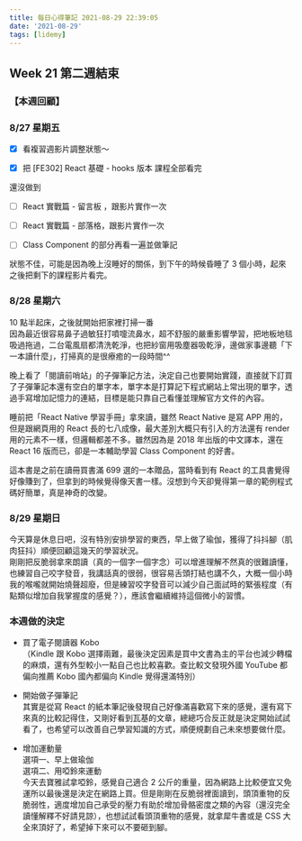 ```yaml
---
title: 每日心得筆記 2021-08-29 22:39:05
date: '2021-08-29'
tags: [lidemy]
---
```


## Week 21 第二週結束

### 【本週回顧】

### 8/27 星期五

- [x] 看複習週影片調整狀態～
- [x] 把 [FE302] React 基礎 - hooks 版本 課程全部看完  


還沒做到

- [ ] React 實戰篇 - 留言板 ，跟影片實作一次
- [ ] React 實戰篇 - 部落格，跟影片實作一次
- [ ] Class Component 的部分再看一遍並做筆記  


狀態不佳，可能是因為晚上沒睡好的關係，到下午的時候昏睡了 3 個小時，起來之後把剩下的課程影片看完。

### 8/28 星期六

10 點半起床，之後就開始把家裡打掃一番  
因為最近很容易鼻子過敏狂打噴嚏流鼻水，超不舒服的嚴重影響學習，把地板地毯吸過拖過，二台電風扇都清洗乾淨，也把紗窗用吸塵器吸乾淨，邊做家事邊聽「下一本讀什麼」，打掃真的是很療癒的一段時間^^

晚上看了「閱讀前哨站」的子彈筆記方法，決定自己也要開始實踐，直接就下訂買了子彈筆記本還有空白的單字本，單字本是打算記下程式網站上常出現的單字，透過手寫增加記憶力的連結，目標是能只靠自己看懂並理解官方文件的內容。

睡前把「React Native 學習手冊」拿來讀，雖然 React Native 是寫 APP 用的，但是跟網頁用的 React 長的七八成像，最大差別大概只有引入的方法還有 render 用的元素不一樣，但邏輯都差不多。雖然因為是 2018 年出版的中文譯本，還在 React 16 版而已，卻是一本輔助學習 Class Component 的好書。

這本書是之前在讀冊買書滿 699 選的一本贈品，當時看到有 React 的工具書覺得好像賺到了，但拿到的時候覺得像天書一樣。沒想到今天卻覺得第一章的範例程式碼好簡單，真是神奇的改變。

### 8/29 星期日

今天算是休息日吧，沒有特別安排學習的東西，早上做了瑜伽，獲得了抖抖腳（肌肉狂抖）順便回顧這幾天的學習狀況。  
剛剛把反脆弱拿來朗讀（真的一個字一個字念）可以增進理解不然真的很難讀懂，也練習自己咬字發音，我講話真的很弱，很容易舌頭打結也講不久，大概一個小時我的喉嚨就開始燒聲超廢，但是練習咬字發音可以減少自己面試時的緊張程度（有點類似增加自我掌握度的感覺？），應該會繼續維持這個微小的習慣。

### 本週做的決定

- 買了電子閱讀器 Kobo  
  （Kindle 跟 Kobo 選擇兩難，最後決定因素是買中文書為主的平台也減少轉檔的麻煩，還有外型較小一點自己也比較喜歡。查比較文發現外國 YouTube 都偏向推薦 Kobo 國內都偏向 Kindle 覺得還滿特別）  

- 開始做子彈筆記  
  其實是從寫 React 的紙本筆記後發現自己好像滿喜歡寫下來的感覺，還有寫下來真的比較記得住，又剛好看到瓦基的文章，總總巧合反正就是決定開始試試看了，也希望可以改善自己學習知識的方式，順便規劃自己未來想要做什麼。  

- 增加運動量  
  選項一、早上做瑜伽  
  選項二、用啞鈴來運動  
  今天去寶雅試拿啞鈴，感覺自己適合 2 公斤的重量，因為網路上比較便宜又免運所以最後還是決定在網路上買。但是剛剛在反脆弱裡面讀到，頭頂重物的反脆弱性，適度增加自己承受的壓力有助於增加骨骼密度之類的內容（還沒完全讀懂解釋不好請見諒），也想試試看頭頂重物的感覺，就拿犀牛書或是 CSS 大全來頂好了，希望掉下來可以不要砸到腳。
